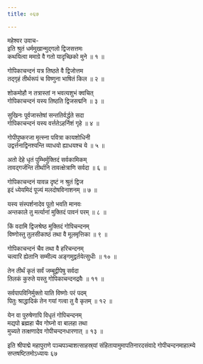 ```yaml
---
title: ०६७

---
```

महेश्वर उवाच-  
इति श्रुतं धर्ममुखान्मुद्गलो द्विजसत्तमः  
कथयित्वा ममाग्रे वै गतो यादृच्छिको मुने ॥ १ ॥


गोपिकाचन्दनं यत्र तिष्ठते वै द्विजोत्तम  
तद्गृहं तीर्थरूपं च विष्णुना भाषितं किल ॥ २ ॥


शोकमोहौ न तत्रास्तां न भवत्यशुभं क्वचित्  
गोपिकाचन्दनं यस्य तिष्ठति द्विजसद्मनि ॥ ३ ॥


सुखिनः पूर्वजास्तेषां सन्ततिर्वर्द्धते सदा  
गोपिकाचन्दनं यस्य वर्त्ततेऽहर्निशं गृहे ॥ ४ ॥


गोपीपुष्करजा मृत्स्ना पवित्रा कायशोधिनी  
उद्वर्त्तनाद्विनश्यन्ति व्याधयो ह्याधयश्च ये ॥ ५ ॥


अतो देहे धृतं पुम्भिर्मुक्तिदं सर्वकामिकम्  
तावद्गर्जन्ति तीर्थानि तावत्क्षेत्राणि सर्वदा ॥ ६ ॥


गोपिकाचन्दनं यावन्न दृष्टं न श्रुतं द्विज  
इदं ध्येयमिदं पूज्यं मलदोषविनाशनम् ॥ ७ ॥


यस्य संस्पर्शनादेव पूतो भवति मानवः  
अन्तकाले तु मर्त्यानां मुक्तिदं पावनं परम् ॥ ८ ॥


किं वदामि द्विजश्रेष्ठ मुक्तिदं गोपिचन्दनम्  
विष्णोस्तु तुलसीकाष्ठं तथा वै मूलमृत्तिका ॥ ९ ॥


गोपिकाचन्दनं चैव तथा वै हरिचन्दनम्  
चत्वारि ह्येतानि सम्मील्य अङ्गमुद्वर्तयेत्सुधीः ॥ १० ॥


तेन तीर्थं कृतं सर्वं जम्बूद्वीपेषु सर्वदा  
तिलकं कुरुते यस्तु गोपिकाचन्दनद्रवैः ॥ ११ ॥


सर्वपापविनिर्मुक्तो याति विष्णोः परं पदम्  
पितुः श्राद्धादिकं तेन गयां गत्वा तु वै कृतम् ॥ १२ ॥


येन वा पुरुषेणापि विधृतं गोपिचन्दनम्  
मद्यपो ब्रह्महा चैव गोघ्नो वा बालहा तथा  
मुच्यते तत्क्षणादेव गोपीचन्दनधारणात् ॥ १३ ॥


इति श्रीपाद्मे महापुराणे पञ्चपञ्चाशत्साहस्र्यां संहितायामुमापतिनारदसंवादे गोपीचन्दनमाहात्म्ये सप्तषष्टितमोऽध्यायः ६७